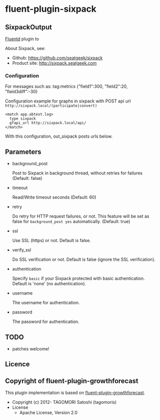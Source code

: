 # fluent-plugin-sixpack 

## SixpackOutput

[Fluentd](http://fluentd.org) plugin to 

About Sixpack, see:
* Github: https://github.com/seatgeek/sixpack
* Product site: http://sixpack.seatgeek.com

### Configuration

For messages such as:
    tag:metrics {"field1":300, "field2":20, "field3diff":-30}

Configuration example for graphs in sixpack with POST api url `http://sixpack.local/(participate|convert)`

    <match app.abtest.log>
      type sixpack
      gfapi_url http://sixpack.local/api/
    </match>

With this configuration, out_sixpack posts urls below.

## Parameters

* background_post

    Post to Sixpack in background thread, without retries for failures (Default: false)

* timeout

    Read/Write timeout seconds (Default: 60)

* retry

    Do retry for HTTP request failures, or not. This feature will be set as false for `background_post yes` automatically. (Default: true)

* ssl

    Use SSL (https) or not. Default is false.

* verify\_ssl

    Do SSL verification or not. Default is false (ignore the SSL verification).

* authentication

    Specify `basic` if your Sixpack protected with basic authentication. Default is 'none' (no authentication).

* username

    The username for authentication.

* password

    The password for authentication.

## TODO

* patches welcome!

## Licence

## Copyright of fluent-plugin-growthforecast

This plugin implementation is based on [fluent-plugin-growthforecast](https://github.com/tagomoris/fluent-plugin-growthforecast).

* Copyright (c) 2012- TAGOMORI Satoshi (tagomoris)
* License
  * Apache License, Version 2.0
